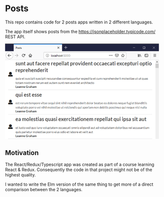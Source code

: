 # Posts

This repo contains code for 2 posts apps written in 2 different languages.

The app itself shows posts from the https://jsonplaceholder.typicode.com/ REST API.

![](images/posts-app.png)

## Motivation

The React/Redux/Typescript app was created as part of a course learning React & Redux. Consequently the code in that project might not be of the highest quality.

I wanted to write the Elm version of the same thing to get more of a direct comparison between the 2 languages.